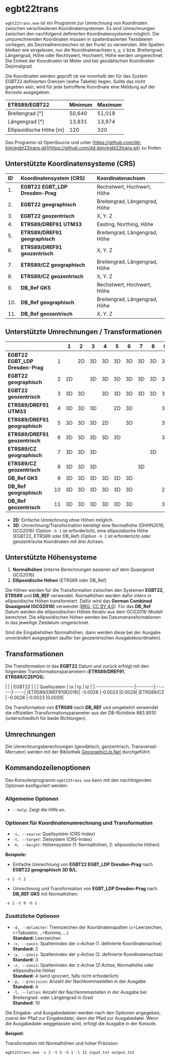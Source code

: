 ﻿# egbt22trans

`egbt22trans.exe` ist ein Programm zur Umrechnung von Koordinaten zwischen verschiedenen Koordinatensystemen. Es sind Umrechnungen zwischen den nachfolgend definierten Koordinatensystemen möglich. Die umzurechnenden Koordinaten müssen in spaltenbasierten Textdateien vorliegen, als Dezimaltrennzeichen ist der Punkt zu verwenden. Alle Spalten bleiben wie eingelesen, nur die Koordinatenachsen x, y, z bzw. Breitengrad, Längengrad, Höhe oder Rechtswert, Hochwert, Höhe werden umgerechnet. Die Einheit der Koordinaten ist Meter und bei geodätischen Koordinaten Dezimalgrad.

Die Koordinaten werden geprüft ob sie innerhalb der für das System EGBT22 definierten Grenzen (siehe Tabelle) liegen. Sollte das nicht gegeben sein, wird für jede betroffene Koordinate eine Meldung auf der Konsole ausgegeben.

| ETRS89/EGBT22           | Minimum | Maximum |
|:------------------------|:--------|:--------|
| Breitengrad [°]         | 50,640  | 51,018  |
| Längengrad [°]          | 13,831  | 13,974  |
| Ellipsoidische Höhe [m] | 120     | 320     |


Das Programm ist OpenSource und unter [https://github.com/dd-bim/egbt22trans.git](https://github.com/dd-bim/egbt22trans.git) zu finden.

## Unterstützte Koordinatensysteme (CRS)

|ID | Koordinatensystem (CRS)        | Koordinatenachsen             |
|:--|:-------------------------------|:------------------------------|
|1. |**EGBT22 EGBT_LDP Dresden-Prag**| Rechstwert, Hochwert, Höhe    |
|2. |**EGBT22 geographisch**         | Breitengrad, Längengrad, Höhe |
|3. |**EGBT22 geozentrisch**         | X, Y. Z                       |
|4. |**ETRS89/DREF91 UTM33**         | Easting, Northing, Höhe       |
|5. |**ETRS89/DREF91 geographisch**  | Breitengrad, Längengrad, Höhe |
|6. |**ETRS89/DREF91 geozentrisch**  | X, Y. Z                       |
|7. |**ETRS89/CZ geographisch**      | Breitengrad, Längengrad, Höhe |
|8. |**ETRS89/CZ geozentrisch**      | X, Y. Z                       |
|9. |**DB_Ref GK5**                  | Rechstwert, Hochwert, Höhe    |
|10.|**DB_Ref geographisch**         | Breitengrad, Längengrad, Höhe |
|11.|**DB_Ref geozentrisch**         | X, Y. Z                       | 

## Unterstützte Umrechnungen / Transformationen

|                                  |    | 1  | 2  | 3  | 4  | 5  | 6  | 7  | 8  | 9  | 10 | 11 |
| :--------------------------------|---:|:--:|:--:|:--:|:--:|:--:|:--:|:--:|:--:|:--:|:--:|:--:|
| **EGBT22 EGBT_LDP Dresden-Prag** | 1  |    | 2D | 3D | 3D | 3D | 3D | 3D | 3D | 3D | 3D | 3D |
| **EGBT22 geographisch**          | 2  | 2D |    | 3D | 3D | 3D | 3D | 3D | 3D | 3D | 3D | 3D |
| **EGBT22 geozentrisch**          | 3  | 3D | 3D |    | 3D | 3D | 3D | 3D | 3D | 3D | 3D | 3D |
| **ETRS89/DREF91 UTM33**          | 4  | 3D | 3D | 3D |    | 2D | 3D |    |    | 3D | 3D | 3D |
| **ETRS89/DREF91 geographisch**   | 5  | 3D | 3D | 3D | 2D |    | 3D |    |    | 3D | 3D | 3D |
| **ETRS89/DREF91 geozentrisch**   | 6  | 3D | 3D | 3D | 3D | 3D |    |    |    | 3D | 3D | 3D |
| **ETRS89/CZ geographisch**       | 7  | 3D | 3D | 3D |    |    |    |    | 3D |    |    |    |
| **ETRS89/CZ geozentrisch**       | 8  | 3D | 3D | 3D |    |    |    | 3D |    |    |    |    |
| **DB_Ref GK5**                   | 9  | 3D | 3D | 3D | 3D | 3D | 3D |    |    |    | 2D | 3D |
| **DB_Ref geographisch**          | 10 | 3D | 3D | 3D | 3D | 3D | 3D |    |    | 2D |    | 3D |
| **DB_Ref geozentrisch**          | 11 | 3D | 3D | 3D | 3D | 3D | 3D |    |    | 3D | 3D |    |

- **2D**: Einfache Umrechnung ohne Höhen möglich.  
- **3D**: Umrechnung/Transformation benötigt eine Normalhöhe (DHHN2016, GCG2016) (Option `-h 1` ist erforderlich),  eine ellipsoidische Höhe (EGBT22, ETRS89 oder DB_Ref) (Option `-h 2` ist erforderlich) oder geozentrische Koordinaten mit drei Achsen.

## Unterstützte Höhensysteme

1. **Normalhöhen** (interne Berechnungen basieren auf dem Quasigeoid GCG2016)  
2. **Ellipsoidische Höhen** (ETRS89 oder DB_Ref)  

Die Höhen werden für die Transformation zwischen den Systemen **EGBT22**, **ETRS89** und **DB_REF** verwendet. Normalhöhen werden dafür intern in ellipsoidische Höhen transformiert. Dafür wird das **German Combined Quasigeoid (GCG2016)** verwendet ([BKG](https://www.bkg.bund.de/), [CC BY 4.0](https://creativecommons.org/licenses/by/4.0/)). Für das **DB_Ref** Datum werden die  ellipsoidischen Höhen iterativ aus dem GCG2016-Modell berechnet. Die ellipsoidischen Höhen werden bei Datumstransformationen in das jeweilige Zieldatum umgerechnet.

Sind die Eingabehöhen Normalhöhen, dann werden diese bei der Ausgabe unverändert ausgegeben (außer bei geozentrischen Ausgabekoordinaten).

## Transformationen

Die Transformation in das **EGBT22** Datum und zurück erfolgt mit den folgenden Transformationsparametern (**ETRS89/DREF91**, **ETRS89/CZEPOS**).

|                    |         | EGBT22 |      |
|  Quellsystem       | tx      | ty     | tz   |
|:-------------------|:--------|:-------|:-----|
|ETRS89/DREF91(R2016)| -0.0028 |-0.0023 |0.0029|
|ETRS89/CZ           | -0.0028 |-0.0023 |0.0029|

Die Transformation von **ETRS89** nach **DB_REF** und umgekehrt verwendet die offiziellen Transformationsparameter aus der DB-Richtlinie 883.9010 (unterschiedlich für beide Richtungen).  

## Umrechnungen
Die Umrechnungsberechnungen (geodätisch, geozentrisch, Transversal-Mercator) werden mit der Bibliothek [GeographicLib.Net](https://github.com/noelex/GeographicLib.NET) durchgeführt.

## Kommandozeilenoptionen

Das Konsolenprogramm `egbt22trans.exe` kann mit den nachfolgenden Optionen konfiguriert werden:

### Allgemeine Optionen

- `--help`: Zeigt die Hilfe an.

### Optionen für Koordinatenumrechnung und Transformation

- `-s, --source`: Quellsystem (CRS-Index)  
- `-t, --target`: Zielsystem (CRS-Index)  
- `-h, --height`: Höhensystem (1: Normalhöhen, 2: ellipsoidische Höhen)  

**Beispiele:**

- Einfache Umrechnung von **EGBT22 EGBT_LDP Dresden-Prag** nach **EGBT22 geographisch 3D B/L**:  
```
-s 1 -t 2
```
- Umrechnung und Transformation von **EGBT_LDP Dresden-Prag** nach **DB_REF GK5** mit Normalhöhen: 
```
-s 1 -t 9 -h 1
```

### Zusätzliche Optionen

- `-d, --delimiter`: Trennzeichen der Koordinatenspalten (`s`=Leerzeichen, `t`=Tabulator, `,`=Komma, ...)  
  **Standard:** Leerzeichen  
- `-x, --xaxis`: Spaltenindex der x-Achse (1. definierte Koordinatenachse)  
  **Standard:** 2  
- `-y, --yaxis`: Spaltenindex der y-Achse (2. definierte Koordinatenachse)  
  **Standard:** 3  
- `-z, --zaxis`: Spaltenindex der z-Achse (Z-Achse, Normalhöhe oder ellipsoidische Höhe)  
  **Standard:** 4 (wird ignoriert, falls nicht erforderlich)  
- `-p, --precision`: Anzahl der Nachkommastellen in der Ausgabe  
  **Standard:** 4  
- `-l, --latlon`: Anzahl der Nachkommastellen in der Ausgabe bei Breitengrad- oder Längengrad in Grad  
  **Standard:** 10  

Die Eingabe- und Ausgabedateien werden nach den Optionen angegeben, zuerst der Pfad zur Eingabedatei, dann der Pfad zur Ausgabedatei. Wenn die Ausgabedatei weggelassen wird, erfolgt die Ausgabe in der Konsole.

**Beispiel:**

Transformation mit Normalhöhen und hoher Präzision:  
```
egbt22trans.exe -s 1 -t 5 -h 1 -l 12 input.txt output.txt
```
